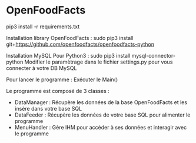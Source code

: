 # OpenFoodFacts
pip3 install -r requirements.txt

Installation library OpenFoodFacts :
sudo pip3 install git+https://github.com/openfoodfacts/openfoodfacts-python

Installation MySQL
Pour Python3 : sudo pip3 install mysql-connector-python 
Modifier le paramètrage dans le fichier settings.py pour vous connecter à votre DB MySQL

Pour lancer le programme : Exécuter le Main()

Le programme est composé de 3 classes :
- DataManager : Récupère les données de la base OpenFoodFacts et les insère dans votre base SQL
- DataFeeder : Récupère les données de votre base SQL pour alimenter le programme
- MenuHandler : Gère IHM pour accèder à ses données et interagir avec le programme

